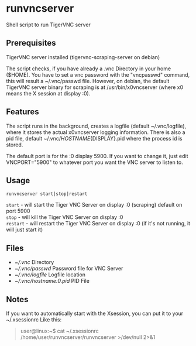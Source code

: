 # runvncserver
Shell script to run TigerVNC server 

## Prerequisites
TigerVNC server installed (tigervnc-scraping-server on debian)  

The script checks, if you have already a .vnc Directory in your home ($HOME). You have to set a vnc password with the "vncpasswd" command, this will result a ~/.vnc/passwd file. However, on debian, the default TigerVNC server binary for scraping is at /usr/bin/x0vncserver (where x0 means the X session at display :0).

## Features
The script runs in the background, creates a logfile (default ~/.vnc/logfile), where it stores the actual x0vncserver logging information. There is also a pid file, default ~/.vnc/${HOSTNAME}${DISPLAY}.pid where the process id is stored.

The default port is for the :0 display 5900. If you want to change it, just edit VNCPORT="5900" to whatever port you want the VNC server to listen to.


## Usage
`runvncserver start|stop|restart`  

`start` - will start the Tiger VNC Server on display :0 (scraping) default on port 5900  
`stop` - will kill the Tiger VNC Server on display :0  
`restart` - will restart the Tiger VNC Server on display :0 (if it's not running, it will just start it)  

## Files
* *~/.vnc* Directory  
* *~/.vnc/passwd* Password file for VNC Server
* *~/.vnc/logfile* Logfile location
* *~/.vnc/hostname:0.pid* PID File

## Notes

If you want to automatically start with the Xsession, you can put it to your ~/.xsessionrc
Like this:

> user@linux:~$ cat ~/.xsessionrc  
> /home/user/runvncserver/runvncserver >/dev/null 2>&1
